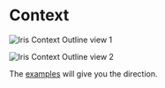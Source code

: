 # Context

![Iris Context Outline view 1](http://iris-go.com/assets/ctx1.png)

![Iris Context Outline view 2](http://iris-go.com/assets/ctx2.png)

The [examples](https://github.com/iris-contrib/examples) will give you the direction.